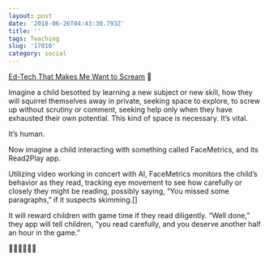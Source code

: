 ```yaml
---
layout: post
date: '2018-06-26T04:43:30.793Z'
title: ''
tags: Teaching
slug: '17010'
category: social
---
```

[Ed-Tech That Makes Me Want to Scream](https://www.insidehighered.com/blogs/just-visiting/ed-tech-makes-me-want-scream) 🔗

Imagine a child besotted by learning a new subject or new skill, how they will squirrel themselves away in private, seeking space to explore, to screw up without scrutiny or comment, seeking help only when they have exhausted their own potential. This kind of space is necessary. It’s vital.

It’s human.

Now imagine a child interacting with something called FaceMetrics, and its Read2Play app. 

Utilizing video working in concert with AI, FaceMetrics monitors the child’s behavior as they read, tracking eye movement to see how carefully or closely they might be reading, possibly saying, “You missed some paragraphs,” if it suspects skimming.[]

It will reward children with game time if they read diligently. “Well done,” they app will tell children, “you read carefully, and you deserve another half an hour in the game.”

🤬🤬🤬🤬🤬🤬
